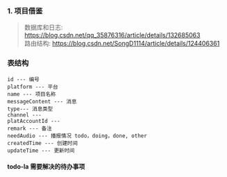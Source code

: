 ### 1. 项目借鉴
   > 数据库和日志: https://blog.csdn.net/qq_35876316/article/details/132685063  
   > 路由结构: https://blog.csdn.net/SongD1114/article/details/124406361

### 表结构
```
id --- 编号
platform --- 平台
name --- 项目名称
messageContent --- 消息
type--- 消息类型
channel --- 
platAccountId --- 
remark --- 备注
needAudio --- 播报情况 todo，doing，done, other
createdTime --- 创建时间
updateTime --- 更新时间

```

#### todo-la 需要解决的待办事项

